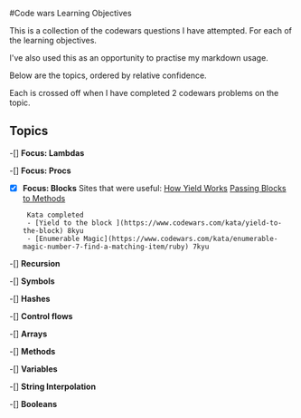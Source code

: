 #Code wars Learning Objectives

This is a collection of the codewars questions I have attempted. For each of the learning objectives. 

I've also used this as an opportunity to practise my markdown usage. 

Below are the topics, ordered by relative confidence. 

Each is crossed off when I have completed 2 codewars problems on the topic. 

## Topics

-[] **Focus: Lambdas** 

-[] **Focus: Procs**

-[x] **Focus: Blocks**
       Sites that were useful:
       [How Yield Works](https://mixandgo.com/blog/mastering-ruby-blocks-in-less-than-5-minutes)
       [Passing Blocks to Methods](https://www.codecademy.com/en/forum_questions/51c72e759c4e9d410501df42)

       Kata completed
       - [Yield to the block ](https://www.codewars.com/kata/yield-to-the-block) 8kyu
       - [Enumerable Magic](https://www.codewars.com/kata/enumerable-magic-number-7-find-a-matching-item/ruby) 7kyu

-[] **Recursion**

-[] **Symbols**

-[] **Hashes**

-[] **Control flows**

-[] **Arrays**

-[] **Methods** 

-[] **Variables**

-[] **String Interpolation**

-[] **Booleans**

